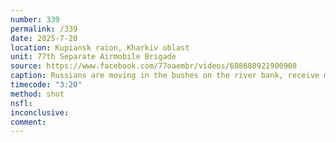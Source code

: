```yaml
---
number: 339
permalink: /339
date: 2025-7-20
location: Kupiansk raion, Kharkiv oblast
unit: 77th Separate Airmobile Brigade
source: https://www.facebook.com/77oaembr/videos/608680921900908
caption: Russians are moving in the bushes on the river bank, receive multiple FPV hits. One of them is later seen sitting beside his dead comrade and shooting himself in the temple
timecode: "3:20"
method: shot
nsfl: 
inconclusive: 
comment: 
---
```

<script async src="https://telegram.org/js/telegram-widget.js?22" data-telegram-post="oaembr77/812" data-width="100%" data-userpic="false"></script>